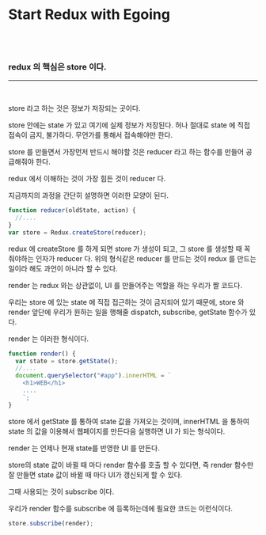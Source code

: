 # Start Redux with Egoing

<br>
<br>

### **redux 의 핵심은 store 이다.**

---

<br>

store 라고 하는 것은 정보가 저장되는 곳이다.

store 안에는 state 가 있고 여기에 실제 정보가 저장된다. 허나 절대로 state 에 직접 접속이 금지, 불가하다. 무언가를 통해서 접속해야만 한다.

store 를 만들면서 가장먼저 반드시 해야할 것은 reducer 라고 하는 함수를 만들어 공급해줘야 한다.

redux 에서 이해하는 것이 가장 힘든 것이 reducer 다.

지금까지의 과정을 간단히 설명하면 이러한 모양이 된다.

```js
function reducer(oldState, action) {
  //....
}
var store = Redux.createStore(reducer);
```

redux 에 createStore 를 하게 되면 store 가 생성이 되고, 그 store 를 생성할 때 꼭 줘야하는 인자가 reducer 다. 위의 형식같은 reducer 를 만드는 것이 redux 를 만드는 일이라 해도 과언이 아니라 할 수 있다.

render 는 redux 와는 상관없이, UI 를 만들어주는 역할을 하는 우리가 짤 코드다.

우리는 store 에 있는 state 에 직접 접근하는 것이 금지되어 있기 때문에, store 와 render 앞단에 우리가 원하는 일을 행해줄 dispatch, subscribe, getState 함수가 있다.

render 는 이러한 형식이다.

```js
function render() {
  var state = store.getState();
  //....
  document.querySelector("#app").innerHTML = `
    <h1>WEB</h1>
    ....
    `;
}
```

store 에서 getState 를 통하여 state 값을 가져오는 것이며, innerHTML 을 통하여 state 의 값을 이용해서 웹페이지를 만든다음 실행하면 UI 가 되는 형식이다.

render 는 언제나 현재 state를 반영한 UI 를 만든다.

store의 state 값이 바뀔 때 마다 render 함수를 호출 할 수 있다면, 즉 render 함수만 잘 만들면 state 값이 바뀔 때 마다 UI가 갱신되게 할 수 있다.

그때 사용되는 것이 subscribe 이다.

우리가 render 함수를 subscribe 에 등록하는데에 필요한 코드는 이런식이다.

```js
store.subscribe(render);
```
